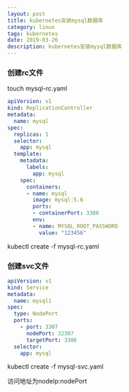 ```yaml
---
layout: post
title: kubernetes安装mysql数据库
category: linux
tags: kubernetes
date: 2019-03-26
description: kubernetes安装mysql数据库
---
```


### 创建rc文件
touch mysql-rc.yaml
```yaml
apiVersion: v1
kind: ReplicationController
metadata: 
  name: mysql
spec:
  replicas: 1
  selector:
    app: mysql
  template:
    metadata:
      labels:
        app: mysql
    spec:
      containers:
      - name: mysql
        image: mysql:5.6
        ports: 
        - containerPort: 3306
        env:
        - name: MYSQL_ROOT_PASSWORD
          value: "123456"
```

kubectl create -f mysql-rc.yaml

### 创建svc文件
```yaml
apiVersion: v1
kind: Service
metadata: 
  name: mysql1
spec:
  type: NodePort
  ports:
    - port: 3307
      nodePort: 32307
      targetPort: 3306
  selector: 
    app: mysql

```
kubectl create -f mysql-svc.yaml

访问地址为nodeIp:nodePort